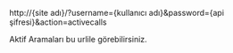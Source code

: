 http://{site adı}/?username={kullanıcı adı}&password={api şifresi}&action=activecalls

Aktif Aramaları bu urlile görebilirsiniz.
